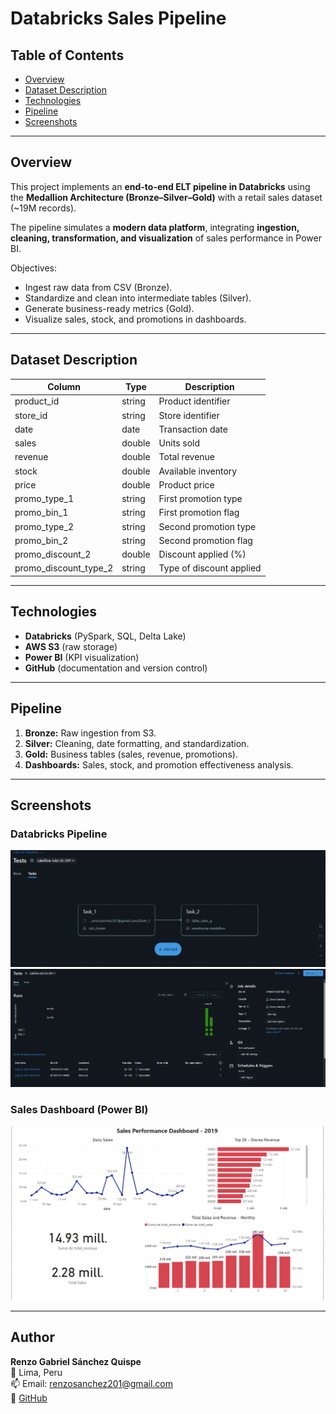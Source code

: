 # Databricks Sales Pipeline

## Table of Contents
* [Overview](#overview)
* [Dataset Description](#dataset-description)
* [Technologies](#technologies)
* [Pipeline](#pipeline)
* [Screenshots](#screenshots)

---

## Overview
This project implements an **end-to-end ELT pipeline in Databricks** using the **Medallion Architecture (Bronze–Silver–Gold)** with a retail sales dataset (~19M records).  

The pipeline simulates a **modern data platform**, integrating **ingestion, cleaning, transformation, and visualization** of sales performance in Power BI.  

Objectives:  
- Ingest raw data from CSV (Bronze).  
- Standardize and clean into intermediate tables (Silver).  
- Generate business-ready metrics (Gold).  
- Visualize sales, stock, and promotions in dashboards.  

---

## Dataset Description

| Column                | Type    | Description                      |
|-----------------------|---------|----------------------------------|
| product_id            | string  | Product identifier               |
| store_id              | string  | Store identifier                 |
| date                  | date    | Transaction date                 |
| sales                 | double  | Units sold                       |
| revenue               | double  | Total revenue                    |
| stock                 | double  | Available inventory              |
| price                 | double  | Product price                    |
| promo_type_1          | string  | First promotion type             |
| promo_bin_1           | string  | First promotion flag             |
| promo_type_2          | string  | Second promotion type            |
| promo_bin_2           | string  | Second promotion flag            |
| promo_discount_2      | double  | Discount applied (%)             |
| promo_discount_type_2 | string  | Type of discount applied         |

---

## Technologies
- **Databricks** (PySpark, SQL, Delta Lake)  
- **AWS S3** (raw storage)  
- **Power BI** (KPI visualization)  
- **GitHub** (documentation and version control)  

---

## Pipeline
1. **Bronze:** Raw ingestion from S3.  
2. **Silver:** Cleaning, date formatting, and standardization.  
3. **Gold:** Business tables (sales, revenue, promotions).  
4. **Dashboards:** Sales, stock, and promotion effectiveness analysis.  

---

## Screenshots

### Databricks Pipeline
![Pipeline Diagram](./Screenshots/test_pipelines_diagram.png)  
![Pipeline Runs](./Screenshots/tests_pipeline.png)  

### Sales Dashboard (Power BI)
![Sales Dashboard](./Screenshots/sales_dashboard.png)  

---

## Author
**Renzo Gabriel Sánchez Quispe**  
📍 Lima, Peru  
📫 Email: renzosanchez201@gmail.com  
🔗 [GitHub](https://github.com/renzosan25)  
